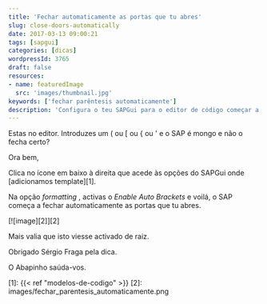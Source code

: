 ```yaml
---
title: 'Fechar automaticamente as portas que tu abres'
slug: close-doors-automatically
date: 2017-03-13 09:00:21
tags: [sapgui]
categories: [dicas]
wordpressId: 3765
draft: false
resources:
- name: featuredImage
  src: 'images/thumbnail.jpg'
keywords: ['fechar parêntesis automaticamente']
description: 'Configura o teu SAPGui para o editor de código começar a fechar automaticamente os parêntesis e pelicas e aspas que abres.'
---
```

Estas no editor. Introduzes um ( ou [ ou { ou ' e o SAP é mongo e não o fecha certo?

Ora bem,

Clica no ícone em baixo à direita que acede às opções do SAPGui onde [adicionamos template][1].

Na opção _formatting_ , activas o _Enable Auto Brackets_ e voilá, o SAP começa a fechar automaticamente as portas que tu abres.

[![image][2]][2]

Mais valia que isto viesse activado de raiz.

Obrigado Sérgio Fraga pela dica.

O Abapinho saúda-vos.

   [1]: {{< ref "modelos-de-codigo" >}}
   [2]: images/fechar_parentesis_automaticamente.png

